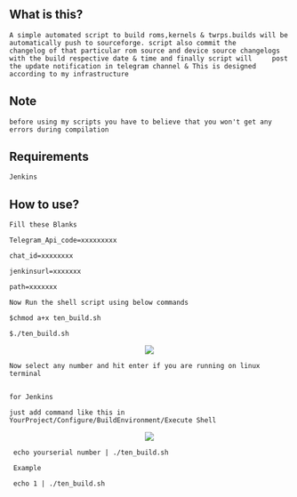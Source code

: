 ## What is this?

    A simple automated script to build roms,kernels & twrps.builds will be automatically push to sourceforge. script also commit the         changelog of that particular rom source and device source changelogs  with the build respective date & time and finally script will     post the update notification in telegram channel & This is designed according to my infrastructure

## Note

    before using my scripts you have to believe that you won't get any errors during compilation


## Requirements
    Jenkins

## How to use?

    Fill these Blanks
   
    Telegram_Api_code=xxxxxxxxx
   
    chat_id=xxxxxxxx
   
    jenkinsurl=xxxxxxx  
   
    path=xxxxxxx
   
    Now Run the shell script using below commands
   
    $chmod a+x ten_build.sh
   
    $./ten_build.sh    
   
<p align="center">
<img src="https://raw.githubusercontent.com/RaghuVarma331/scripts/master/demo.jpg" > 
</p>
   
    Now select any number and hit enter if you are running on linux terminal


    for Jenkins
   
    just add command like this in  YourProject/Configure/BuildEnvironment/Execute Shell
   
<p align="center">
<img src="https://raw.githubusercontent.com/RaghuVarma331/scripts/master/jenkinsdemo.jpg" > 
</p>   
   
   
     echo yourserial number | ./ten_build.sh
   
     Example 
   
     echo 1 | ./ten_build.sh
   
   
   
   
   
   
    

